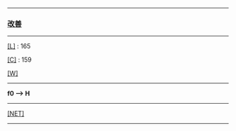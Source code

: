 
---

### [改善](https://en.wikipedia.org/wiki/Kaizen)

---

[[L]](https://github.com/ttltrk/ELSE/blob/master/LAN/ENG/LAN.MD) : 165

[[C]](https://github.com/ttltrk/PRG/blob/master/CODING.MD) : 159

[[W]](https://github.com/ttltrk/ELSE/blob/master/PWR/PWR.MD)

---

**f0 --> H**

---

[[NET]](http://ttltrk.net/)

---
